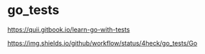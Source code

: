 # go_tests

https://quii.gitbook.io/learn-go-with-tests

https://img.shields.io/github/workflow/status/4heck/go_tests/Go